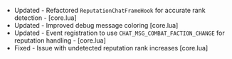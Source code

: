 - Updated - Refactored `ReputationChatFrameHook` for accurate rank detection - [core.lua]
- Updated - Improved debug message coloring [core.lua]
- Updated - Event registration to use `CHAT_MSG_COMBAT_FACTION_CHANGE` for reputation handling - [core.lua]
- Fixed - Issue with undetected reputation rank increases [core.lua]

